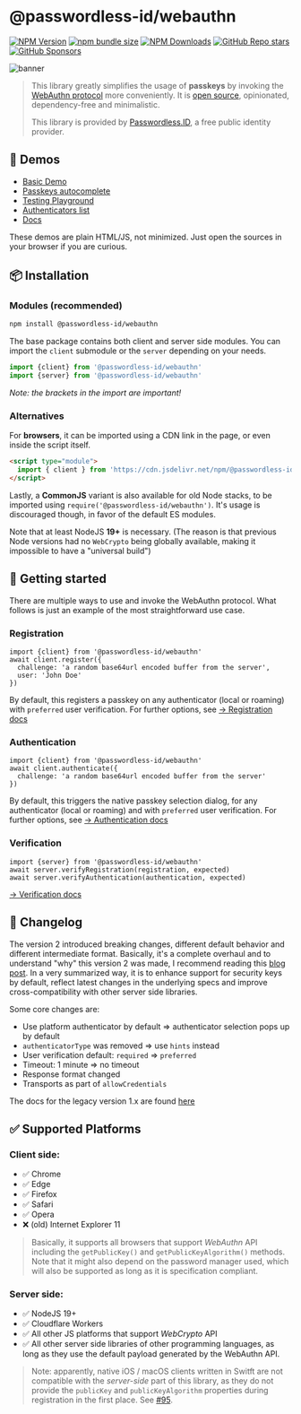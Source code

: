 @passwordless-id/webauthn
=========================

[![NPM Version](https://img.shields.io/npm/v/%40passwordless-id%2Fwebauthn)](https://www.npmjs.com/package/@passwordless-id/webauthn)
[![npm bundle size](https://img.shields.io/bundlephobia/minzip/@passwordless-id/webauthn)](https://bundlephobia.com/package/@passwordless-id/webauthn)
[![NPM Downloads](https://img.shields.io/npm/dm/%40passwordless-id%2Fwebauthn)](https://www.npmjs.com/package/@passwordless-id/webauthn)
[![GitHub Repo stars](https://img.shields.io/github/stars/passwordless-id/webauthn)](https://github.com/passwordless-id/webauthn)
[![GitHub Sponsors](https://img.shields.io/github/sponsors/passwordless-id?style=social&logo=githubsponsors)](https://github.com/sponsors/passwordless-id)


![banner](docs/img/banner-biometric-auth.svg)


> This library greatly simplifies the usage of **passkeys** by invoking the [WebAuthn protocol](https://w3c.github.io/webauthn/) more conveniently. It is [open source](https://github.com/passwordless-id/webauthn), opinionated, dependency-free and minimalistic.
>
> This library is provided by [Passwordless.ID](https://passwordless.id), a free public identity provider.








👀 Demos
---------

- [Basic Demo](https://webauthn.passwordless.id/demos/basic.html)
- [Passkeys autocomplete](https://webauthn.passwordless.id/demos/conditional-ui.html)
- [Testing Playground](https://webauthn.passwordless.id/demos/playground.html)
- [Authenticators list](https://webauthn.passwordless.id/demos/authenticators.html)
- [Docs](https://webauthn.passwordless.id)
  
These demos are plain HTML/JS, not minimized. Just open the sources in your browser if you are curious.



📦 Installation
----------------

### Modules (recommended)

```bash
npm install @passwordless-id/webauthn
```

The base package contains both client and server side modules. You can import the `client` submodule or the `server` depending on your needs.

```js
import {client} from '@passwordless-id/webauthn'
import {server} from '@passwordless-id/webauthn'
```

*Note: the brackets in the import are important!*

### Alternatives

For **browsers**, it can be imported using a CDN link in the page, or even inside the script itself.

```html
<script type="module">
  import { client } from 'https://cdn.jsdelivr.net/npm/@passwordless-id/webauthn';
</script>
```

Lastly, a **CommonJS** variant is also available for old Node stacks, to be imported using `require('@passwordless-id/webauthn')`. It's usage is discouraged though, in favor of the default ES modules.

Note that at least NodeJS **19+** is necessary. (The reason is that previous Node versions had no `WebCrypto` being globally available, making it impossible to have a "universal build")


🚀 Getting started
-------------------

There are multiple ways to use and invoke the WebAuthn protocol.
What follows is just an example of the most straightforward use case. 

### Registration

```
import {client} from '@passwordless-id/webauthn'
await client.register({
  challenge: 'a random base64url encoded buffer from the server',
  user: 'John Doe'
})
```

By default, this registers a passkey on any authenticator (local or roaming) with `preferred` user verification. For further options, see [&rarr; Registration docs](https://webauthn.passwordless.id/registration/)


### Authentication

```
import {client} from '@passwordless-id/webauthn'
await client.authenticate({
  challenge: 'a random base64url encoded buffer from the server'
})
```

By default, this triggers the native passkey selection dialog, for any authenticator (local or roaming) and with  `preferred` user verification. For further options, see [&rarr; Authentication docs](https://webauthn.passwordless.id/authentication/)


### Verification

```
import {server} from '@passwordless-id/webauthn'
await server.verifyRegistration(registration, expected)
await server.verifyAuthentication(authentication, expected)
```

[&rarr; Verification docs](https://webauthn.passwordless.id/verification/)

<!--

🛠️ A tool vs a solution
------------------------

This library is a tool to implement passkeys for your website. Whether it is the main mechanism or to improve an existing authentication system, it is flexible enough to do both. However, you may also need to...

- Register multiple authenticators per account
- Verify e-mail address upon registration
- Have account recovery mechanisms
- Detect suspicious activity
- Upload a user portrait
- Manage the user profile
- ...and so on

Basically, this library is just a tool to realize something bigger. If you just want to "register" and "authenticate" users without dealing with the intricacies, a "solution" like [Passwordless.ID](https://passwordless.id) would be more suited. It's free and (soon) open source too, so there is no need for you to re-invent the wheel.

-->

📃 Changelog
-------------

The version 2 introduced breaking changes, different default behavior and different intermediate format. Basically, it's a complete overhaul and to understand "why" this version 2 was made, I recommend reading this [blog post](https://blog.passwordless.id/passkeys-webauthn-library-v20-is-there#heading-why-a-version-2). In a very summarized way, it is to enhance support for security keys by default, reflect latest changes in the underlying specs and improve cross-compatibility with other server side libraries.

Some core changes are:

- Use platform authenticator by default => authenticator selection pops up by default
- `authenticatorType` was removed => use `hints` instead
- User verification default: `required` => `preferred`
- Timeout: 1 minute => no timeout
- Response format changed
- Transports as part of `allowCredentials`

The docs for the legacy version 1.x are found [here](https://webauthn.passwordless.id/version-1)



✅ Supported Platforms
-----------------------

### Client side:

- ✅ Chrome
- ✅ Edge
- ✅ Firefox
- ✅ Safari
- ✅ Opera
- ❌ (old) Internet Explorer 11

> Basically, it supports all browsers that support *WebAuthn* API including the `getPublicKey()` and `getPublicKeyAlgorithm()` methods. Note that it might also depend on the password manager used, which will also be supported as long as it is specification compliant.


### Server side:

- ✅ NodeJS 19+
- ✅ Cloudflare Workers
- ✅ All other JS platforms that support *WebCrypto* API
- ✅ All other server side libraries of other programming languages, as long as they use the default payload generated by the WebAuthn API.

> Note: apparently, native iOS / macOS clients written in Switft are not compatible with the *server-side* part of this library, as they do not provide the `publicKey` and `publicKeyAlgorithm` properties during registration in the first place. See [#95](https://github.com/passwordless-id/webauthn/issues/95).

